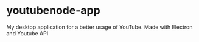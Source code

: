 # youtubenode-app
My desktop application for a better usage of YouTube. Made with Electron and Youtube API
